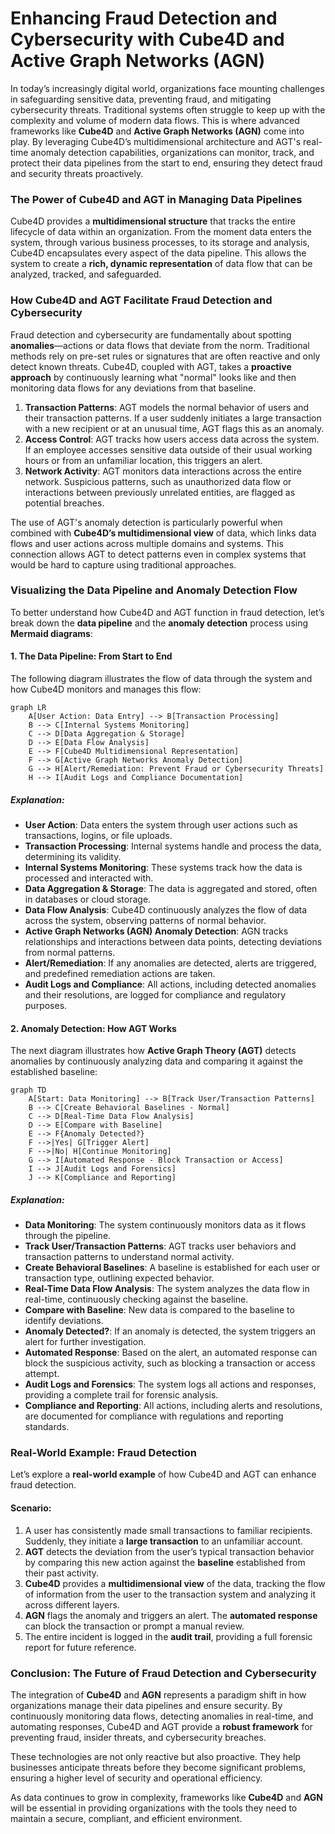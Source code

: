 # Enhancing Fraud Detection and Cybersecurity with Cube4D and Active Graph Networks (AGN)

In today’s increasingly digital world, organizations face mounting challenges in safeguarding sensitive data, preventing fraud, and mitigating cybersecurity threats. Traditional systems often struggle to keep up with the complexity and volume of modern data flows. This is where advanced frameworks like **Cube4D** and **Active Graph Networks (AGN)** come into play. By leveraging Cube4D’s multidimensional architecture and AGT's real-time anomaly detection capabilities, organizations can monitor, track, and protect their data pipelines from the start to end, ensuring they detect fraud and security threats proactively.

### **The Power of Cube4D and AGT in Managing Data Pipelines**

Cube4D provides a **multidimensional structure** that tracks the entire lifecycle of data within an organization. From the moment data enters the system, through various business processes, to its storage and analysis, Cube4D encapsulates every aspect of the data pipeline. This allows the system to create a **rich, dynamic representation** of data flow that can be analyzed, tracked, and safeguarded.

### **How Cube4D and AGT Facilitate Fraud Detection and Cybersecurity**

Fraud detection and cybersecurity are fundamentally about spotting **anomalies**—actions or data flows that deviate from the norm. Traditional methods rely on pre-set rules or signatures that are often reactive and only detect known threats. Cube4D, coupled with AGT, takes a **proactive approach** by continuously learning what "normal" looks like and then monitoring data flows for any deviations from that baseline.

1. **Transaction Patterns**: AGT models the normal behavior of users and their transaction patterns. If a user suddenly initiates a large transaction with a new recipient or at an unusual time, AGT flags this as an anomaly.
2. **Access Control**: AGT tracks how users access data across the system. If an employee accesses sensitive data outside of their usual working hours or from an unfamiliar location, this triggers an alert.
3. **Network Activity**: AGT monitors data interactions across the entire network. Suspicious patterns, such as unauthorized data flow or interactions between previously unrelated entities, are flagged as potential breaches.

The use of AGT's anomaly detection is particularly powerful when combined with **Cube4D’s multidimensional view** of data, which links data flows and user actions across multiple domains and systems. This connection allows AGT to detect patterns even in complex systems that would be hard to capture using traditional approaches.

### **Visualizing the Data Pipeline and Anomaly Detection Flow**

To better understand how Cube4D and AGT function in fraud detection, let’s break down the **data pipeline** and the **anomaly detection** process using **Mermaid diagrams**:

#### **1. The Data Pipeline: From Start to End**

The following diagram illustrates the flow of data through the system and how Cube4D monitors and manages this flow:

```mermaid
graph LR
    A[User Action: Data Entry] --> B[Transaction Processing]
    B --> C[Internal Systems Monitoring]
    C --> D[Data Aggregation & Storage]
    D --> E[Data Flow Analysis]
    E --> F[Cube4D Multidimensional Representation]
    F --> G[Active Graph Networks Anomaly Detection]
    G --> H[Alert/Remediation: Prevent Fraud or Cybersecurity Threats]
    H --> I[Audit Logs and Compliance Documentation]
```

##### **Explanation:**
- **User Action**: Data enters the system through user actions such as transactions, logins, or file uploads.
- **Transaction Processing**: Internal systems handle and process the data, determining its validity.
- **Internal Systems Monitoring**: These systems track how the data is processed and interacted with.
- **Data Aggregation & Storage**: The data is aggregated and stored, often in databases or cloud storage.
- **Data Flow Analysis**: Cube4D continuously analyzes the flow of data across the system, observing patterns of normal behavior.
- **Active Graph Networks (AGN) Anomaly Detection**: AGN tracks relationships and interactions between data points, detecting deviations from normal patterns.
- **Alert/Remediation**: If any anomalies are detected, alerts are triggered, and predefined remediation actions are taken.
- **Audit Logs and Compliance**: All actions, including detected anomalies and their resolutions, are logged for compliance and regulatory purposes.

#### **2. Anomaly Detection: How AGT Works**

The next diagram illustrates how **Active Graph Theory (AGT)** detects anomalies by continuously analyzing data and comparing it against the established baseline:

```mermaid
graph TD
    A[Start: Data Monitoring] --> B[Track User/Transaction Patterns]
    B --> C[Create Behavioral Baselines - Normal]
    C --> D[Real-Time Data Flow Analysis]
    D --> E[Compare with Baseline]
    E --> F{Anomaly Detected?}
    F -->|Yes| G[Trigger Alert]
    F -->|No| H[Continue Monitoring]
    G --> I[Automated Response - Block Transaction or Access]
    I --> J[Audit Logs and Forensics]
    J --> K[Compliance and Reporting]
```

##### **Explanation:**
- **Data Monitoring**: The system continuously monitors data as it flows through the pipeline.
- **Track User/Transaction Patterns**: AGT tracks user behaviors and transaction patterns to understand normal activity.
- **Create Behavioral Baselines**: A baseline is established for each user or transaction type, outlining expected behavior.
- **Real-Time Data Flow Analysis**: The system analyzes the data flow in real-time, continuously checking against the baseline.
- **Compare with Baseline**: New data is compared to the baseline to identify deviations.
- **Anomaly Detected?**: If an anomaly is detected, the system triggers an alert for further investigation.
- **Automated Response**: Based on the alert, an automated response can block the suspicious activity, such as blocking a transaction or access attempt.
- **Audit Logs and Forensics**: The system logs all actions and responses, providing a complete trail for forensic analysis.
- **Compliance and Reporting**: All actions, including alerts and resolutions, are documented for compliance with regulations and reporting standards.

### **Real-World Example: Fraud Detection**

Let’s explore a **real-world example** of how Cube4D and AGT can enhance fraud detection.

#### **Scenario:**
1. A user has consistently made small transactions to familiar recipients. Suddenly, they initiate a **large transaction** to an unfamiliar account.
2. **AGT** detects the deviation from the user’s typical transaction behavior by comparing this new action against the **baseline** established from their past activity.
3. **Cube4D** provides a **multidimensional view** of the data, tracking the flow of information from the user to the transaction system and analyzing it across different layers.
4. **AGN** flags the anomaly and triggers an alert. The **automated response** can block the transaction or prompt a manual review.
5. The entire incident is logged in the **audit trail**, providing a full forensic report for future reference.

### **Conclusion: The Future of Fraud Detection and Cybersecurity**

The integration of **Cube4D** and **AGN** represents a paradigm shift in how organizations manage their data pipelines and ensure security. By continuously monitoring data flows, detecting anomalies in real-time, and automating responses, Cube4D and AGT provide a **robust framework** for preventing fraud, insider threats, and cybersecurity breaches.

These technologies are not only reactive but also proactive. They help businesses anticipate threats before they become significant problems, ensuring a higher level of security and operational efficiency.

As data continues to grow in complexity, frameworks like **Cube4D** and **AGN** will be essential in providing organizations with the tools they need to maintain a secure, compliant, and efficient environment.
